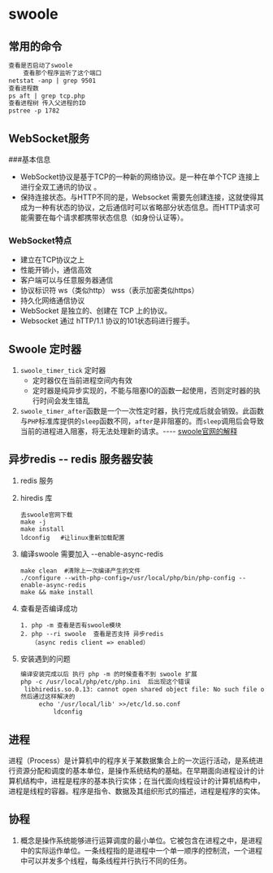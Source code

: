 # swoole

## 常用的命令

```html
查看是否启动了swoole 
	查看那个程序监听了这个端口
netstat -anp | grep 9501
查看进程数
ps aft | grep tcp.php
查看进程树 传入父进程的ID
pstree -p 1782
```

## WebSocket服务

###基本信息

* WebSocket协议是基于TCP的一种新的网络协议。是一种在单个TCP 连接上进行全双工通讯的协议 。
* 保持连接状态。与HTTP不同的是，Websocket 需要先创建连接，这就使得其成为一种有状态的协议，之后通信时可以省略部分状态信息。而HTTP请求可能需要在每个请求都携带状态信息（如身份认证等）。

### WebSocket特点

* 建立在TCP协议之上
* 性能开销小，通信高效
* 客户端可以与任意服务器通信
* 协议标识符 ws（类似http） wss（表示加密类似https）
* 持久化网络通信协议
* WebSocket 是独立的、创建在 TCP 上的协议。 
* Websocket 通过 hTTP/1.1 协议的101状态码进行握手。 

## Swoole 定时器

1. `swoole_timer_tick` 定时器
   * 定时器仅在当前进程空间内有效
   * 定时器是纯异步实现的，不能与阻塞IO的函数一起使用，否则定时器的执行时间会发生错乱
2. `swoole_timer_after`函数是一个一次性定时器，执行完成后就会销毁。此函数与`PHP`标准库提供的`sleep`函数不同，`after`是非阻塞的。而`sleep`调用后会导致当前的进程进入阻塞，将无法处理新的请求。---- [swoole官网的解释](https://wiki.swoole.com/wiki/page/319.html)

## 异步redis -- redis 服务器安装

1. redis 服务

2. hiredis 库

   ```
   去swoole官网下载
   make -j
   make install
   ldconfig   #让linux重新加载配置
   ```

3. 编译swoole 需要加入  --enable-async-redis

   ```
   make clean  #清除上一次编译产生的文件
   ./configure --with-php-config=/usr/local/php/bin/php-config --enable-async-redis
   make && make install
   ```

4. 查看是否编译成功

   ```
   1. php -m 查看是否有swoole模块
   2. php --ri swoole  查看是否支持 异步redis
      （async redis client => enabled）
   ```

5. 安装遇到的问题

   ```html
   编译安装完成以后 执行 php -m 的时候查看不到 swoole 扩展
   php -c /usr/local/php/etc/php.ini  后出现这个错误 
   	libhiredis.so.0.13: cannot open shared object file: No such file or director
   然后通过这样解决的 
   		echo '/usr/local/lib' >>/etc/ld.so.conf  
            ldconfig
   ```

## 进程

进程（Process）是计算机中的程序关于某数据集合上的一次运行活动，是系统进行资源分配和调度的基本单位，是操作系统结构的基础。在早期面向进程设计的计算机结构中，进程是程序的基本执行实体；在当代面向线程设计的计算机结构中，进程是线程的容器。程序是指令、数据及其组织形式的描述，进程是程序的实体。 

## 协程

1. 概念是操作系统能够进行运算调度的最小单位。它被包含在进程之中，是进程中的实际运作单位。一条线程指的是进程中一个单一顺序的控制流，一个进程中可以并发多个线程，每条线程并行执行不同的任务。

